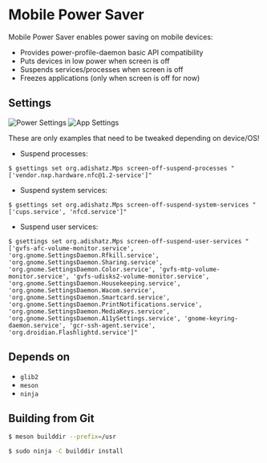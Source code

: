 # Mobile Power Saver

Mobile Power Saver enables power saving on mobile devices:
- Provides power-profile-daemon basic API compatibility
- Puts devices in low power when screen is off
- Suspends services/processes when screen is off
- Freezes applications (only when screen is off for now)

## Settings ##

![Power Settings](https://adishatz.org/data/mps_battery.png)
![App Settings](https://adishatz.org/data/mps_app_suspend.png)

These are only examples that need to be tweaked depending on device/OS!

- Suspend processes:

`$ gsettings set org.adishatz.Mps screen-off-suspend-processes "['vendor.nxp.hardware.nfc@1.2-service']"`

- Suspend system services:

`$ gsettings set org.adishatz.Mps screen-off-suspend-system-services "['cups.service', 'nfcd.service']"`

- Suspend user services:

`$ gsettings set org.adishatz.Mps screen-off-suspend-user-services "['gvfs-afc-volume-monitor.service', 'org.gnome.SettingsDaemon.Rfkill.service', 'org.gnome.SettingsDaemon.Sharing.service', 'org.gnome.SettingsDaemon.Color.service', 'gvfs-mtp-volume-monitor.service', 'gvfs-udisks2-volume-monitor.service', 'org.gnome.SettingsDaemon.Housekeeping.service', 'org.gnome.SettingsDaemon.Wacom.service', 'org.gnome.SettingsDaemon.Smartcard.service', 'org.gnome.SettingsDaemon.PrintNotifications.service', 'org.gnome.SettingsDaemon.MediaKeys.service', 'org.gnome.SettingsDaemon.A11ySettings.service', 'gnome-keyring-daemon.service', 'gcr-ssh-agent.service', 'org.droidian.Flashlightd.service']"`

## Depends on

- `glib2`
- `meson`
- `ninja`

## Building from Git

```bash
$ meson builddir --prefix=/usr

$ sudo ninja -C builddir install
```
